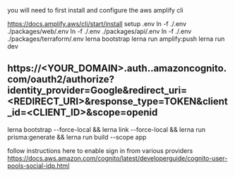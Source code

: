 you will need to first install and configure the aws amplify cli 

https://docs.amplify.aws/cli/start/install
setup .env
ln -f ./.env ./packages/web/.env
ln -f ./.env ./packages/api/.env
ln -f ./.env ./packages/terraform/.env
lerna bootstrap
lerna run amplify:push
lerna run dev

## https://<YOUR_DOMAIN>.auth.<REGION>.amazoncognito.com/oauth2/authorize?identity_provider=Google&redirect_uri=<REDIRECT_URI>&response_type=TOKEN&client_id=<CLIENT_ID>&scope=openid


lerna bootstrap --force-local && lerna link --force-local && lerna run prisma:generate && lerna run build --scope app

follow instructions here to enable sign in from various providers
https://docs.aws.amazon.com/cognito/latest/developerguide/cognito-user-pools-social-idp.html